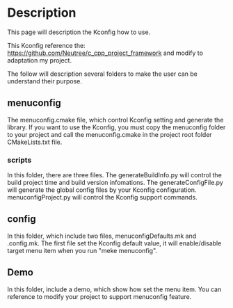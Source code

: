 # Description

This page will description the Kconfig how to use.

This Kconfig reference the: https://github.com/Neutree/c_cpp_project_framework and modify to adaptation my project.

The follow will description several folders to make the user can be understand their purpose.

## menuconfig

The menuconfig.cmake file, which control Kconfig setting and generate the library. If you want to use the Kconfig, you must copy the menuconfig folder to your project and call the menuconfig.cmake in the project root folder CMakeLists.txt file.

### scripts

In this folder, there are three files. The generateBuildInfo.py will control the build project time and build version infomations. The generateConfigFile.py will generate the global config files by your Kconfig configuration. menuconfigProject.py will control the Kconfig support commands.

## config

In this folder, which include two files, menuconfigDefaults.mk and .config.mk. The first file set the Kconfig default value, it will enable/disable target menu item when you run "meke menuconfig".

## Demo

In this folder, include a demo, which show how set the menu item. You can reference to modify your project to support menuconfig feature.